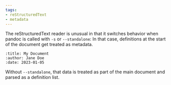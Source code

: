 ```yaml
---
tags:
- reStructuredText
- metadata
---
```


The reStructuredText reader is unusual in that it switches behavior when
pandoc is called with `-s` or `--standalone`: In that case, definitions
at the start of the document get treated as metadata.

    :title: My Document
    :author: Jane Doe
    :date: 2023-01-05

Without `--standalone`, that data is treated as part of the main
document and parsed as a definition list.
